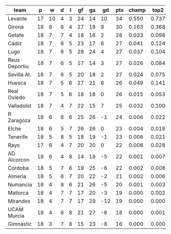 |     team      | p  | w  | d | l | gf | ga | gd  | pts | champ | top2  | top3  | top4  |  5-7  | bot4  | bot3  | bot2  |
|---------------|----|----|---|---|----|----|-----|-----|-------|-------|-------|-------|-------|-------|-------|-------|
| Levante       | 17 | 10 | 4 | 3 | 24 | 14 |  10 |  34 | 0.550 | 0.737 | 0.834 | 0.892 | 0.076 | 0.000 | 0.000 | 0.000|
| Girona        | 18 |  8 | 6 | 4 | 27 | 18 |   9 |  30 | 0.163 | 0.368 | 0.519 | 0.631 | 0.196 | 0.001 | 0.000 | 0.000|
| Getafe        | 18 |  7 | 7 | 4 | 18 | 16 |   2 |  28 | 0.033 | 0.098 | 0.177 | 0.262 | 0.245 | 0.020 | 0.010 | 0.005|
| Cádiz         | 18 |  7 | 6 | 5 | 23 | 17 |   6 |  27 | 0.041 | 0.124 | 0.217 | 0.312 | 0.247 | 0.017 | 0.009 | 0.004|
| Lugo          | 18 |  7 | 6 | 5 | 28 | 24 |   4 |  27 | 0.037 | 0.104 | 0.182 | 0.261 | 0.239 | 0.025 | 0.013 | 0.004|
| Reus Deportiu | 18 |  7 | 6 | 5 | 17 | 14 |   3 |  27 | 0.026 | 0.084 | 0.157 | 0.237 | 0.230 | 0.030 | 0.016 | 0.006|
| Sevilla At.   | 18 |  7 | 6 | 5 | 20 | 18 |   2 |  27 | 0.024 | 0.075 | 0.142 | 0.214 | 0.221 | 0.033 | 0.016 | 0.008|
| Huesca        | 18 |  7 | 5 | 6 | 27 | 21 |   6 |  26 | 0.049 | 0.141 | 0.234 | 0.330 | 0.255 | 0.018 | 0.010 | 0.004|
| Real Oviedo   | 18 |  7 | 5 | 6 | 18 | 18 |   0 |  26 | 0.015 | 0.053 | 0.105 | 0.157 | 0.197 | 0.055 | 0.033 | 0.016|
| Valladolid    | 18 |  7 | 4 | 7 | 22 | 15 |   7 |  25 | 0.032 | 0.100 | 0.182 | 0.266 | 0.231 | 0.025 | 0.014 | 0.007|
| R Zaragoza    | 18 |  6 | 6 | 6 | 25 | 26 |  -1 |  24 | 0.006 | 0.022 | 0.046 | 0.073 | 0.121 | 0.133 | 0.084 | 0.043|
| Elche         | 18 |  6 | 5 | 7 | 26 | 26 |   0 |  23 | 0.004 | 0.018 | 0.037 | 0.066 | 0.120 | 0.142 | 0.089 | 0.047|
| Tenerife      | 18 |  5 | 8 | 5 | 18 | 19 |  -1 |  23 | 0.006 | 0.021 | 0.044 | 0.074 | 0.134 | 0.121 | 0.075 | 0.042|
| Rayo          | 17 |  6 | 4 | 7 | 20 | 20 |   0 |  22 | 0.008 | 0.028 | 0.058 | 0.096 | 0.150 | 0.100 | 0.062 | 0.032|
| AD Alcorcon   | 18 |  6 | 4 | 8 | 14 | 19 |  -5 |  22 | 0.001 | 0.007 | 0.017 | 0.031 | 0.078 | 0.228 | 0.157 | 0.088|
| Cordoba       | 18 |  5 | 7 | 6 | 19 | 25 |  -6 |  22 | 0.002 | 0.008 | 0.019 | 0.037 | 0.083 | 0.211 | 0.145 | 0.082|
| Almeria       | 18 |  5 | 6 | 7 | 20 | 22 |  -2 |  21 | 0.002 | 0.006 | 0.013 | 0.025 | 0.060 | 0.280 | 0.197 | 0.119|
| Numancia      | 18 |  4 | 8 | 6 | 21 | 26 |  -5 |  20 | 0.001 | 0.003 | 0.006 | 0.011 | 0.034 | 0.390 | 0.292 | 0.190|
| Mallorca      | 18 |  4 | 7 | 7 | 17 | 20 |  -3 |  19 | 0.000 | 0.002 | 0.007 | 0.013 | 0.037 | 0.383 | 0.285 | 0.184|
| Mirandes      | 18 |  4 | 7 | 7 | 17 | 29 | -12 |  19 | 0.000 | 0.000 | 0.001 | 0.003 | 0.014 | 0.597 | 0.491 | 0.363|
| UCAM Murcia   | 18 |  4 | 6 | 8 | 21 | 27 |  -6 |  18 | 0.000 | 0.001 | 0.004 | 0.010 | 0.028 | 0.450 | 0.351 | 0.237|
| Gimnastic     | 18 |  3 | 7 | 8 | 15 | 23 |  -8 |  16 | 0.000 | 0.000 | 0.001 | 0.001 | 0.005 | 0.739 | 0.651 | 0.521|
